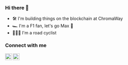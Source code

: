### Hi there 👋

- 🛠 I'm building things on the blockchain at ChromaWay
- 🏎 I'm a F1 fan, let's go Max 🏁
- 🚴🏼‍♂️  I'm a road cyclist

### Connect with me
[<img align="left" alt="snieking | Twitter" width="22px" src="https://cdn.jsdelivr.net/npm/simple-icons@v3/icons/twitter.svg" />][twitter]
[<img align="left" alt="viktorplane | LinkedIn" width="22px" src="https://cdn.jsdelivr.net/npm/simple-icons@v3/icons/linkedin.svg" />][linkedin]

[twitter]: https://twitter.com/snieking
[linkedin]: https://linkedin.com/in/viktorplane
